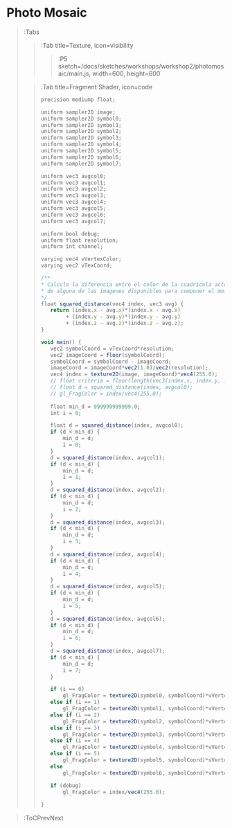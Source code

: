 # Photo Mosaic

> :Tabs
> > :Tab title=Texture, icon=visibility
> > > :P5 sketch=/docs/sketches/workshops/workshop2/photomosaic/main.js, width=600, height=600
>
> > :Tab title=Fragment Shader, icon=code
> >
> > ```js | asciiart.md
> >precision mediump float;
> >
> >uniform sampler2D image;
> >uniform sampler2D symbol0;
> >uniform sampler2D symbol1;
> >uniform sampler2D symbol2;
> >uniform sampler2D symbol3;
> >uniform sampler2D symbol4;
> >uniform sampler2D symbol5;
> >uniform sampler2D symbol6;
> >uniform sampler2D symbol7;
> >
> >uniform vec3 avgcol0;
> >uniform vec3 avgcol1;
> >uniform vec3 avgcol2;
> >uniform vec3 avgcol3;
> >uniform vec3 avgcol4;
> >uniform vec3 avgcol5;
> >uniform vec3 avgcol6;
> >uniform vec3 avgcol7;
> >
> >uniform bool debug;
> >uniform float resolution;
> >uniform int channel;
> >
> >varying vec4 vVertexColor;
> >varying vec2 vTexCoord;
> >
> >/**
> > * Calcula la diferencia entre el color de la cuadricula actual y el color promedio 
> > * de alguna de las imagenes disponibles para componer el mosaico
> > */
> >float squared_distance(vec4 index, vec3 avg) {
> >    return (index.x - avg.x)*(index.x - avg.x) 
> >         + (index.y - avg.y)*(index.y - avg.y) 
> >         + (index.z - avg.z)*(index.z - avg.z);
> >}
> >
> >void main() {
> >    vec2 symbolCoord = vTexCoord*resolution;
> >    vec2 imageCoord = floor(symbolCoord);
> >    symbolCoord = symbolCoord - imageCoord;
> >    imageCoord = imageCoord*vec2(1.0)/vec2(resolution);
> >    vec4 index = texture2D(image, imageCoord)*vec4(255.0);
> >    // float criteria = floor(length(vec3(index.x, index.y, index.z))/16.0);
> >    // float d = squared_distance(index, avgcol0);
> >    // gl_FragColor = index/vec4(255.0);
> >    
> >    float min_d = 999999999999.0;
> >    int i = 0;
> >
> >    float d = squared_distance(index, avgcol0);
> >    if (d < min_d) {
> >        min_d = d;
> >        i = 0;
> >    }    
> >    d = squared_distance(index, avgcol1);
> >    if (d < min_d) {
> >        min_d = d;
> >        i = 1;
> >    }
> >    d = squared_distance(index, avgcol2);
> >    if (d < min_d) {
> >        min_d = d;
> >        i = 2;
> >    }
> >    d = squared_distance(index, avgcol3);
> >    if (d < min_d) {
> >        min_d = d;
> >        i = 3;
> >    }
> >    d = squared_distance(index, avgcol4);
> >    if (d < min_d) {
> >        min_d = d;
> >        i = 4;
> >    }
> >    d = squared_distance(index, avgcol5);
> >    if (d < min_d) {
> >        min_d = d;
> >        i = 5;
> >    }
> >    d = squared_distance(index, avgcol6);
> >    if (d < min_d) {
> >        min_d = d;
> >        i = 6;
> >    }
> >    d = squared_distance(index, avgcol7);
> >    if (d < min_d) {
> >        min_d = d;
> >        i = 7;
> >    }
> >
> >    if (i == 0)
> >        gl_FragColor = texture2D(symbol0, symbolCoord)*vVertexColor;
> >    else if (i == 1)
> >        gl_FragColor = texture2D(symbol1, symbolCoord)*vVertexColor;
> >    else if (i == 2)
> >        gl_FragColor = texture2D(symbol2, symbolCoord)*vVertexColor;
> >    else if (i == 3)
> >        gl_FragColor = texture2D(symbol3, symbolCoord)*vVertexColor;
> >    else if (i == 4)
> >        gl_FragColor = texture2D(symbol4, symbolCoord)*vVertexColor;
> >    else if (i == 5)
> >        gl_FragColor = texture2D(symbol5, symbolCoord)*vVertexColor;
> >    else 
> >        gl_FragColor = texture2D(symbol6, symbolCoord)*vVertexColor;
> >
> >    if (debug)
> >        gl_FragColor = index/vec4(255.0);
> >        
> >}
> >
> >
> > ```

> :ToCPrevNext